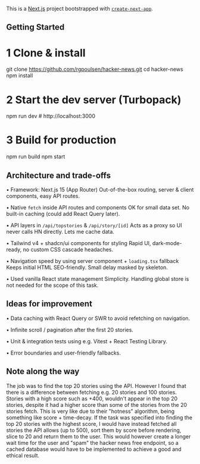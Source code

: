 This is a [Next.js](https://nextjs.org) project bootstrapped with [`create-next-app`](https://nextjs.org/docs/app/api-reference/cli/create-next-app).

## Getting Started

# 1 Clone & install

git clone https://github.com/rgpoulsen/hacker-news.git
cd hacker-news
npm install

# 2 Start the dev server (Turbopack)

npm run dev # http://localhost:3000

# 3 Build for production

npm run build
npm start

## Architecture and trade-offs

• Framework: Next.js 15 (App Router)
Out-of-the-box routing, server & client components, easy API routes.

• Native `fetch` inside API routes and components
OK for small data set. No built-in caching (could add React Query later).

• API layers in `/api/topstories` & `/api/story/[id]`
Acts as a proxy so UI never calls HN directly. Lets me cache data.

• Tailwind v4 + shadcn/ui components for styling
Rapid UI, dark-mode-ready, no custom CSS cascade headaches.

• Navigation speed by using server component + `loading.tsx` fallback
Keeps initial HTML SEO-friendly. Small delay masked by skeleton.

• Used vanilla React state management
Simplicity. Handling global store is not needed for the scope of this task.

## Ideas for improvement

• Data caching with React Query or SWR to avoid refetching on navigation.

• Infinite scroll / pagination after the first 20 stories.

• Unit & integration tests using e.g. Vitest + React Testing Library.

• Error boundaries and user-friendly fallbacks.

## Note along the way

The job was to find the top 20 stories using the API. However I found that there is a difference between fetching e.g. 20 stories and 100 stories. Stories with a high score such as +400, wouldn't appear in the top 20 stories, despite it had a higher score than some of the stories from the 20 stories fetch. This is very like due to their "hotness" algorithm, being something like score + time-decay. If the task was specified into finding the top 20 stories with the highest score, I would have instead fetched all stories the API allows (up to 500), sort them by score before rendering, slice to 20 and return them to the user. This would however create a longer wait time for the user and "spam" the hacker news free endpoint, so a cached database would have to be implemented to achieve a good and ethical result.
